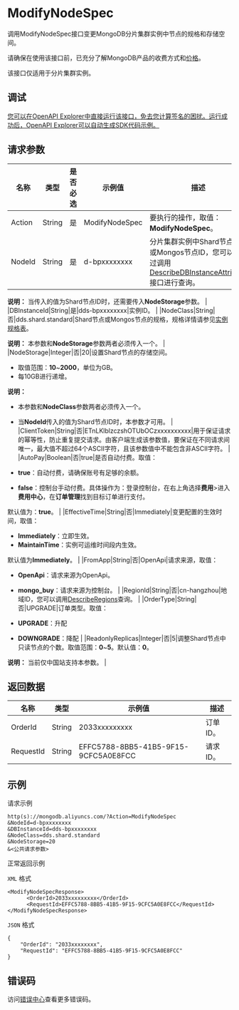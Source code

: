 # ModifyNodeSpec

调用ModifyNodeSpec接口变更MongoDB分片集群实例中节点的规格和存储空间。

请确保在使用该接口前，已充分了解MongoDB产品的收费方式和[价格](https://www.aliyun.com/price/product#/mongodb/detail)。

该接口仅适用于分片集群实例。

## 调试

[您可以在OpenAPI Explorer中直接运行该接口，免去您计算签名的困扰。运行成功后，OpenAPI Explorer可以自动生成SDK代码示例。](https://api.aliyun.com/#product=Dds&api=ModifyNodeSpec&type=RPC&version=2015-12-01)

## 请求参数

|名称|类型|是否必选|示例值|描述|
|--|--|----|---|--|
|Action|String|是|ModifyNodeSpec|要执行的操作，取值：**ModifyNodeSpec**。 |
|NodeId|String|是|d-bpxxxxxxxx|分片集群实例中Shard节点ID或Mongos节点ID，您可以通过调用[DescribeDBInstanceAttribute](~~61923~~)接口进行查询。

 **说明：** 当传入的值为Shard节点ID时，还需要传入**NodeStorage**参数。 |
|DBInstanceId|String|是|dds-bpxxxxxxxx|实例ID。 |
|NodeClass|String|否|dds.shard.standard|Shard节点或Mongos节点的规格，规格详情请参见[实例规格表](~~57141~~)。

 **说明：** 本参数和**NodeStorage**参数两者必须传入一个。 |
|NodeStorage|Integer|否|20|设置Shard节点的存储空间。

 -   取值范围：**10**~**2000**，单位为GB。
-   每10GB进行递增。

 **说明：**

-   本参数和**NodeClass**参数两者必须传入一个。
-   当**NodeId**传入的值为Shard节点ID时，本参数才可用。 |
|ClientToken|String|否|ETnLKlblzczshOTUbOCzxxxxxxxxxx|用于保证请求的幂等性，防止重复提交请求。由客户端生成该参数值，要保证在不同请求间唯一，最大值不超过64个ASCII字符，且该参数值中不能包含非ASCII字符。 |
|AutoPay|Boolean|否|true|是否自动付费。取值：

 -   **true**：自动付费，请确保账号有足够的余额。
-   **false**：控制台手动付费。具体操作为：登录控制台，在右上角选择**费用**\>进入**费用中心**，在**订单管理**找到目标订单进行支付。

 默认值为：**true**。 |
|EffectiveTime|String|否|Immediately|变更配置的生效时间，取值：

 -   **Immediately**：立即生效。
-   **MaintainTime**：实例可运维时间段内生效。

 默认值为**Immediately**。 |
|FromApp|String|否|OpenApi|请求来源，取值：

 -   **OpenApi**：请求来源为OpenApi。
-   **mongo\_buy**：请求来源为控制台。 |
|RegionId|String|否|cn-hangzhou|地域ID，您可以调用[DescribeRegions](~~61933~~)查询。 |
|OrderType|String|否|UPGRADE|订单类型。取值：

 -   **UPGRADE**：升配
-   **DOWNGRADE**：降配 |
|ReadonlyReplicas|Integer|否|5|调整Shard节点中只读节点的个数。取值范围：**0**~**5**。默认值：**0**。

 **说明：** 当前仅中国站支持本参数。 |

## 返回数据

|名称|类型|示例值|描述|
|--|--|---|--|
|OrderId|String|2033xxxxxxxxx|订单ID。 |
|RequestId|String|EFFC5788-8BB5-41B5-9F15-9CFC5A0E8FCC|请求ID。 |

## 示例

请求示例

```
http(s)://mongodb.aliyuncs.com/?Action=ModifyNodeSpec
&NodeId=d-bpxxxxxxxx
&DBInstanceId=dds-bpxxxxxxxx
&NodeClass=dds.shard.standard
&NodeStorage=20
&<公共请求参数>
```

正常返回示例

`XML` 格式

```
<ModifyNodeSpecResponse>
	  <OrderId>2033xxxxxxxxx</OrderId>
	  <RequestId>EFFC5788-8BB5-41B5-9F15-9CFC5A0E8FCC</RequestId>
</ModifyNodeSpecResponse>
```

`JSON` 格式

```
{
    "OrderId": "2033xxxxxxxx",
    "RequestId": "EFFC5788-8BB5-41B5-9F15-9CFC5A0E8FCC"
}
```

## 错误码

访问[错误中心](https://error-center.aliyun.com/status/product/Dds)查看更多错误码。

